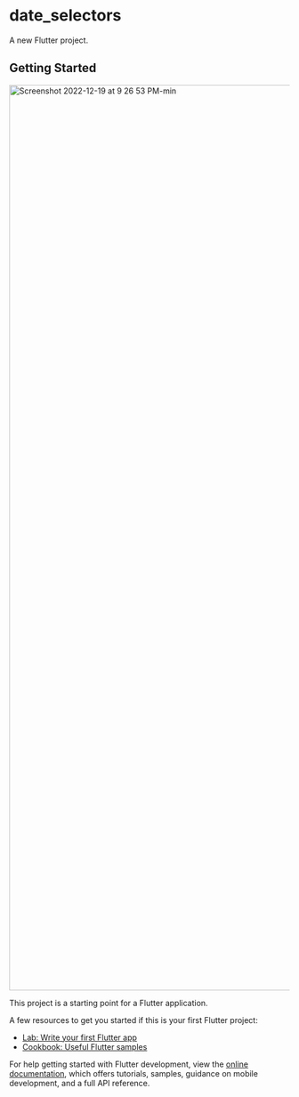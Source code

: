 # date_selectors

A new Flutter project.

## Getting Started
<img width="1627" alt="Screenshot 2022-12-19 at 9 26 53 PM-min" src="https://user-images.githubusercontent.com/85326522/208468431-206dc899-8785-4d6e-b9b0-745ff8070d15.png">

This project is a starting point for a Flutter application.

A few resources to get you started if this is your first Flutter project:

- [Lab: Write your first Flutter app](https://docs.flutter.dev/get-started/codelab)
- [Cookbook: Useful Flutter samples](https://docs.flutter.dev/cookbook)

For help getting started with Flutter development, view the
[online documentation](https://docs.flutter.dev/), which offers tutorials,
samples, guidance on mobile development, and a full API reference.
